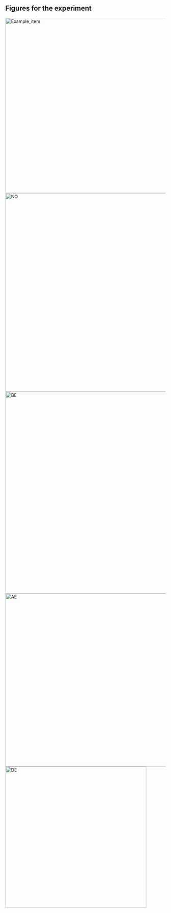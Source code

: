## Figures for the experiment

<img width="550" alt="Example_item" src="https://user-images.githubusercontent.com/108926241/189213205-66b20545-569e-4c14-94ac-0035f216173b.png">

<img width="624" alt="NO" src="https://user-images.githubusercontent.com/108926241/189213237-b5692c3f-e630-43aa-b884-42649cac71a8.png">

<img width="633" alt="BE" src="https://user-images.githubusercontent.com/108926241/189213260-a2ebfc0b-da83-415a-a6a8-1274011b1116.png">

<img width="544" alt="AE" src="https://user-images.githubusercontent.com/108926241/189213276-b98bc0a1-77cc-4652-8bc4-2e562e8518be.png">

<img width="443" alt="DE" src="https://user-images.githubusercontent.com/108926241/189213299-eecd26e9-2193-4805-a72a-259f339cf0d2.png">
